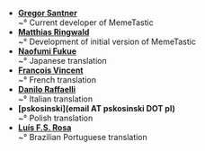 <!--
This file contains references to people who contributed to the app.
If you helped by translating the app, please send a message on Crowdin.  
You can also send a mail to [gsantner AT mailbox DOT org](https://gsantner.github.io#contact) to get included.

Schema:  **[Name](Reference)**<br/>~° Text

Where:
  * Name: username, first/lastname
  * Reference: E-Mail, Webpage
  * Text: Information about / kind of contribution

  

## LIST OF CONTRIBUTORS
-->
* **[Gregor Santner](https://gsantner.github.io)**<br/>~° Current developer of MemeTastic
* **[Matthias Ringwald]()**<br/>~° Development of initial version of MemeTastic
* **[Naofumi Fukue](https://github.com/naofum)**<br/>~° Japanese translation
* **[François Vincent](https://github.com/poussinou)**<br/>~° French translation
* **[Danilo Raffaelli](https://crowdin.com/profile/Daraf)**<br/>~° Italian translation
* **[pskosinski](email AT pskosinski DOT pl)**<br/>~° Polish translation
* **[Luís F.S. Rosa](https://github.com/luisfsr)**<br/>~° Brazilian Portuguese translation
